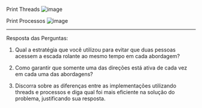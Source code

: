 Print Threads
![image](https://github.com/luiz-pulga/laboratorio-so/assets/162224053/15a6f57d-19a9-4d7f-8bdf-7241f7cbf0b3)

Print Processos
![image](https://github.com/luiz-pulga/laboratorio-so/assets/162224053/82abe861-9593-4cb2-be6b-b15f8f043cef)

---------------------------------------------------------------------------------------------------------------------------------------------------------------------------------------------------------------------------

  Resposta das Perguntas:

1. Qual a estratégia que você utilizou para evitar que duas pessoas acessem a escada rolante ao mesmo tempo em cada abordagem?

2. Como garantir que somente uma das direções está ativa de cada vez em cada uma das abordagens?

3. Discorra sobre as diferenças entre as implementações utilizando threads e processos e diga qual foi mais eficiente na solução do problema, justificando sua resposta.
